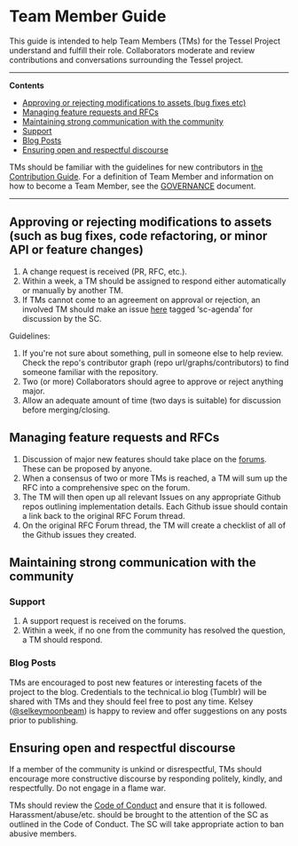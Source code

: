 # Team Member Guide

This guide is intended to help Team Members (TMs) for the Tessel Project understand and fulfill their role. Collaborators moderate and review contributions and conversations surrounding the Tessel project.

---

**Contents**

* [Approving or rejecting modifications to assets (bug fixes etc)](#approving-or-rejecting-modifications-to-assets-such-as-bug-fixes-code-refactoring-or-minor-api-or-feature-changes)
* [Managing feature requests and RFCs](#managing-feature-requests-and-rfcs)
* [Maintaining strong communication with the community](#maintaining-strong-communication-with-the-community)
 * [Support](#support)
 * [Blog Posts](#blog-posts)
* [Ensuring open and respectful discourse](#ensuring-open-and-respectful-discourse)

TMs should be familiar with the guidelines for new contributors in [the Contribution Guide](CONTRIBUTING.md). For a definition of Team Member and information on how to become a Team Member, see the [GOVERNANCE](GOVERNANCE.md) document.

---

## Approving or rejecting modifications to assets (such as bug fixes, code refactoring, or minor API or feature changes)

1. A change request is received (PR, RFC, etc.).
1. Within a week, a TM should be assigned to respond either automatically or manually by another TM.
1. If TMs cannot come to an agreement on approval or rejection, an involved TM should make an issue [here](https://github.com/technicalmachine/tessel-project/issues) tagged ‘sc-agenda’ for discussion by the SC.

Guidelines:

1. If you're not sure about something, pull in someone else to help review. Check the repo's contributor graph (repo url/graphs/contributors) to find someone familiar with the repository.
1. Two (or more) Collaborators should agree to approve or reject anything major.
1. Allow an adequate amount of time (two days is suitable) for discussion before merging/closing.

## Managing feature requests and RFCs

1. Discussion of major new features should take place on the [forums](https://forums.tessel.io/c/contributing/rfc). These can be proposed by anyone.
1. When a consensus of two or more TMs is reached, a TM will sum up the RFC into a comprehensive spec on the forum.
1. The TM will then open up all relevant Issues on any appropriate Github repos outlining implementation details. Each Github issue should contain a link back to the original RFC Forum thread.
1. On the original RFC Forum thread, the TM will create a checklist of all of the Github issues they created.

## Maintaining strong communication with the community

### Support

1. A support request is received on the forums.
1. Within a week, if no one from the community has resolved the question, a TM should respond.

### Blog Posts

TMs are encouraged to post new features or interesting facets of the project to the blog. Credentials to the technical.io blog (Tumblr) will be shared with TMs and they should feel free to post any time. Kelsey ([@selkeymoonbeam](//twitter.com/selkeymoonbeam)) is happy to review and offer suggestions on any posts prior to publishing.

## Ensuring open and respectful discourse

If a member of the community is unkind or disrespectful, TMs should encourage more constructive discourse by responding politely, kindly, and respectfully. Do not engage in a flame war.

TMs should review the [Code of Conduct](LINK) and ensure that it is followed. Harassment/abuse/etc. should be brought to the attention of the SC as outlined in the Code of Conduct. The SC will take appropriate action to ban abusive members.
